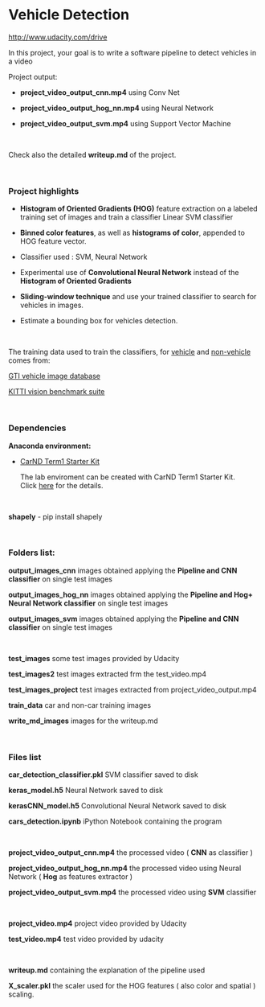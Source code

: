 Vehicle Detection
=================

<http://www.udacity.com/drive>

In this project, your goal is to write a software pipeline to detect vehicles in
a video

Project output:

-   **project_video_output_cnn.mp4** using Conv Net

-   **project_video_output_hog_nn.mp4** using Neural Network

-   **project_video_output_svm.mp4** using Support Vector Machine

 

Check also the detailed **writeup.md** of the project.

 

### **Project highlights**

-   **Histogram of Oriented Gradients (HOG)** feature extraction on a labeled
    training set of images and train a classifier Linear SVM classifier

-   **Binned color features**, as well as **histograms of color**, appended to
    HOG feature vector.

-   Classifier used : SVM, Neural Network

-   Experimental use of  **Convolutional Neural Network** instead of the
    **Histogram of Oriented Gradients**

-   **Sliding-window technique** and use your trained classifier to search for
    vehicles in images.

-   Estimate a bounding box for vehicles detection.

 

The training data used to train the classifiers, for
[vehicle](https://s3.amazonaws.com/udacity-sdc/Vehicle_Tracking/vehicles.zip)
and
[non-vehicle](https://s3.amazonaws.com/udacity-sdc/Vehicle_Tracking/non-vehicles.zip)
comes from:

[GTI vehicle image
database](http://www.gti.ssr.upm.es/data/Vehicle_database.html)

[KITTI vision benchmark suite](http://www.cvlibs.net/datasets/kitti/)

 

### **Dependencies**

**Anaconda environment:**

-   [CarND Term1 Starter
    Kit](https://github.com/udacity/CarND-Term1-Starter-Kit)

    The lab enviroment can be created with CarND Term1 Starter Kit.
    Click [here](https://github.com/udacity/CarND-Term1-Starter-Kit/blob/master/README.md) for
    the details.

     

**shapely** - pip install shapely

 

### **Folders list:**

**output_images_cnn** images obtained applying the **Pipeline and CNN
classifier** on single test images

**output_images_hog_nn** images obtained applying the **Pipeline and Hog+ Neural
Network classifier** on single test images

**output_images_svm** images obtained applying the **Pipeline and CNN
classifier** on single test images

 

**test_images** some test images provided by Udacity

**test_images2** test images extracted frm the test_video.mp4

**test_images_project** test images extracted from project_video_output.mp4

**train_data** car and non-car training images

**write_md_images** images for the writeup.md

 

### **Files list**

**car_detection_classifier.pkl** SVM classifier saved to disk

**keras_model.h5** Neural Network saved to disk

**kerasCNN_model.h5** Convolutional Neural Network saved to disk

**cars_detection.ipynb** iPython Notebook containing the program

 

**project_video_output_cnn.mp4** the processed video ( **CNN** as classifier )

**project_video_output_hog_nn.mp4** the processed video using Neural Network (
**Hog** as features extractor )

**project_video_output_svm.mp4** the processed video using **SVM** classifier

 

**project_video.mp4** project video provided by Udacity

**test_video.mp4** test video provided by udacity

 

**writeup.md** containing the explanation of the pipeline used

**X_scaler.pkl** the scaler used for the HOG features ( also color and spatial )
scaling.

 

 

 

 

 
